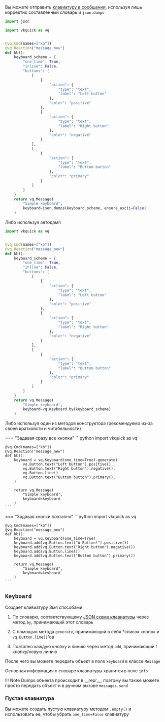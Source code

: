 Вы можете отправить [клавиатуру в сообщении](https://vk.com/dev/bots_docs_3?f=4.%20Клавиатуры%20для%20ботов), используя лишь корректно составленный словарь и `json.dumps`

```python
import json

import vkquick as vq


@vq.Cmd(names=["kb"])
@vq.Reaction("message_new")
def kb():
    keyboard_scheme = {
        "one_time": True,
        "inline": False,
        "buttons": [
            [
                {
                    "action": {
                        "type": "text",
                        "label": "Left button"
                    },
                    "color": "positive"
                },
                {
                    "action": {
                        "type": "text",
                        "label": "Right button"
                    },
                    "color": "negative"
                }
            ],
            [
                {
                    "action": {
                        "type": "text",
                        "label": "Buttom button"
                    },
                    "color": "primary"
                }
            ]
        ]
    }
    return vq.Message(
        "Simple keyboard",
        keyboard=json.dumps(keyboard_scheme, ensure_ascii=False)
    )
```

Либо используя автодамп

```python
import vkquick as vq


@vq.Cmd(names=["kb"])
@vq.Reaction("message_new")
def kb():
    keyboard_scheme = {
        "one_time": True,
        "inline": False,
        "buttons": [
            [
                {
                    "action": {
                        "type": "text",
                        "label": "Left button"
                    },
                    "color": "positive"
                },
                {
                    "action": {
                        "type": "text",
                        "label": "Right button"
                    },
                    "color": "negative"
                }
            ],
            [
                {
                    "action": {
                        "type": "text",
                        "label": "Buttom button"
                    },
                    "color": "primary"
                }
            ]
        ]
    }
    return vq.Message(
        "Simple keyboard",
        keyboard=vq.Keyboard.by(keyboard_scheme)
    )
```

Либо используя один из методов конструктора (рекомендуемо из-за своей краткойсти и читабельности)

=== "Задавая сразу все кнопки"
    ```python
    import vkquick as vq


    @vq.Cmd(names=["kb"])
    @vq.Reaction("message_new")
    def kb():
        keyboard = vq.Keyboard(one_time=True).generate(
            vq.Button.text("Left button").positive(),
            vq.Button.text("Right button").negative(),
            vq.Button.line()
            vq.Button.text("Buttom button").primary(),
        )

        return vq.Message(
            "Simple keyboard",
            keyboard=keyboard
        )
    ```

=== "Задавая кнопки поэтапно"
    ```python
    import vkquick as vq


    @vq.Cmd(names=["kb"])
    @vq.Reaction("message_new")
    def kb():
        keyboard = vq.Keyboard(one_time=True)
        keyboard.add(vq.Button.text("A Button!").positive())
        keyboard.add(vq.Button.text("Right button").negative())
        keyboard.add(vq.Button.line())
        keyboard.add(vq.Button.text("Buttom button").primary())

        return vq.Message(
            "Simple keyboard",
            keyboard=keyboard
        )
    ```


## `Keyboard`
Создает кливиатуру 3мя способами:

1. По словарю, соответствующему [JSON схеме клавиатуры](https://vk.com/dev/bots_docs_3?f=4.3.%2BОтправка%2Bклавиатуры) через метод `by`, принимающий этот словарь

2. С помощью метода `generate`, принимающий в себя \*список кнопок и `vq.Button.line()`'ов

3. Поэтапно каждую кнопку и линию через метод `add`, принимающий 1 кнопку/новую линию

После чего вы можете передать объект в поле `keyboard` в классе `Message`

Основная информация о словаре клавиатуры хранится в поле `info`

!!! Note
    Dumps объекта происходит в \_\_repr\_\_, поэтому вы также можете просто передать объект и в ручном вызове `messages.send`

### Пустая клавиатура
Вы можете создать пустую клавиатуру методом `.empty()` и использовать ее, чтобы убрать `one_time=False` клавиатуру
